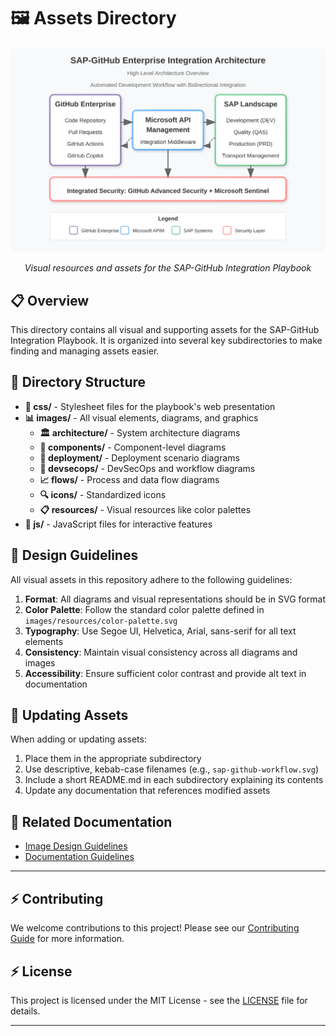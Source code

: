 # 🖼️ Assets Directory

<div align="center" class="svg-container">
  <!-- Using both object and img as fallback for maximum compatibility -->
  <object type="image/svg+xml" data="images/architecture/high-level-architecture.svg" style="width: 700px; max-width: 100%;" aria-label="SAP-GitHub Integration Assets">
    <img src="images/architecture/high-level-architecture.svg" alt="SAP-GitHub Integration Assets" width="700" />
  </object>
  
  *Visual resources and assets for the SAP-GitHub Integration Playbook*
</div>

## 📋 Overview

This directory contains all visual and supporting assets for the SAP-GitHub Integration Playbook. It is organized into several key subdirectories to make finding and managing assets easier.

## 📁 Directory Structure

- **🎨 css/** - Stylesheet files for the playbook's web presentation
- **📊 images/** - All visual elements, diagrams, and graphics
  - **🏛️ architecture/** - System architecture diagrams
  - **🧩 components/** - Component-level diagrams
  - **🚀 deployment/** - Deployment scenario diagrams
  - **🔄 devsecops/** - DevSecOps and workflow diagrams
  - **📈 flows/** - Process and data flow diagrams
  - **🔍 icons/** - Standardized icons
  - **📋 resources/** - Visual resources like color palettes
- **📜 js/** - JavaScript files for interactive features

## 🎨 Design Guidelines

All visual assets in this repository adhere to the following guidelines:

1. **Format**: All diagrams and visual representations should be in SVG format
2. **Color Palette**: Follow the standard color palette defined in `images/resources/color-palette.svg`
3. **Typography**: Use Segoe UI, Helvetica, Arial, sans-serif for all text elements
4. **Consistency**: Maintain visual consistency across all diagrams and images
5. **Accessibility**: Ensure sufficient color contrast and provide alt text in documentation

## 🔄 Updating Assets

When adding or updating assets:

1. Place them in the appropriate subdirectory
2. Use descriptive, kebab-case filenames (e.g., `sap-github-workflow.svg`)
3. Include a short README.md in each subdirectory explaining its contents
4. Update any documentation that references modified assets

## 🔗 Related Documentation

- [Image Design Guidelines](../docs/1-architecture/standards/image-design-guidelines.md)
- [Documentation Guidelines](../DOCUMENTATION_GUIDELINES.md)

---

## ⚡ Contributing

We welcome contributions to this project! Please see our [Contributing Guide](../CONTRIBUTING.md) for more information.

## ⚡ License

This project is licensed under the MIT License - see the [LICENSE](../LICENSE) file for details.

---
